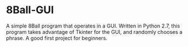 # 8Ball-GUI
A simple 8Ball program that operates in a GUI. Written in Python 2.7, this program takes advantage of Tkinter for the GUI, and randomly chooses a phrase. A good first project for beginners.
